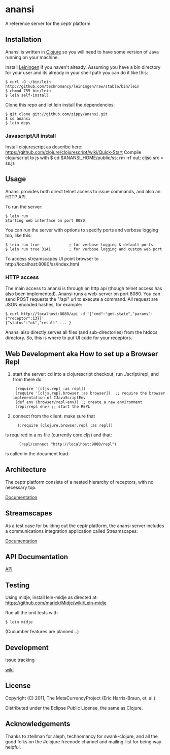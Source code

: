 # anansi

A reference server for the ceptr platform

## Installation

Anansi is written in [Clojure](http://clojure.org/) so you will need to 
have some version of Java running on your machine.

Install [Leiningen](http://github.com/technomancy/leiningen) if you
haven't already.  Assuming you have a bin directory for your user and
its already in your shell path you can do it like this:

    $ curl -O ~/bin/lein http://github.com/technomancy/leiningen/raw/stable/bin/lein
    $ chmod 755 bin/lein
    $ lein self-install

Clone this repo and let lein install the dependencies:

    $ git clone git://github.com/zippy/anansi.git
    $ cd anansi
    $ lein deps

### Javascript/UI install

Install clojurescript as describe here: https://github.com/clojure/clojurescript/wiki/Quick-Start
Compile clojurscript to js with
    $ cd $ANANSI_HOME/public/ss; rm -rf out; cljsc src > ss.js

## Usage

Anansi provides both direct telnet access to issue commands, and also an HTTP API.

To run the server:

    $ lein run
    Starting web interface on port 8080

You can run the server with options to specify ports and verbose
logging too, like this:

    $ lein run true             ; for verbose logging & default ports
    $ lein run true 3141        ; for verbose logging and custom web port

To access streamscapes UI point browser to http://localhost:8080/ss/index.html

### HTTP access

The main access to anansi is through an http api (though telnet access
has also been implemented).  Anansi
runs a web-server on port 8080.  You can send POST requests the "/api"
url to execute a command.  All request are JSON encoded hashes, for example:

    $ curl http://localhost:8080/api -d '{"cmd":"get-state","params":{"receptor":13}}'
    {"status":"ok","result" ... }

Anansi also directly serves all files (and sub-directories) from the
htdocs directory.  So, this is where to put UI code for your
receptors.

## Web Development aka How to set up a Browser Repl

1. start the server: cd into a clojurescript checkout, run ./script/repl, and from there do

        (require '[cljs.repl :as repl])
        (require '[cljs.repl.browser :as browser])  ;; require the browser implementation of IJavaScriptEnv
        (def env (browser/repl-env)) ;; create a new environment
        (repl/repl env) ;; start the REPL

2. connect from the client.  make sure that

         (:require [clojure.browser.repl :as repl])

is required in a ns file (currently core.cljs) and that:

          (repl/connect "http://localhost:9000/repl")

is called in the document load.


## Architecture

The ceptr platform consists of a nested hierarchy of receptors, with no necessary top.

[Documentation](https://github.com/zippy/anansi/blob/master/README-ceptr-architecture.markdown)
 

## Streamscapes

As a test case for building out the ceptr platform, the anansi server
includes a communications integration application called Streamscapes:

[Documentation](https://github.com/zippy/anansi/blob/master/README-streamscapes.markdown)

## API Documentation

[API](http://zippy.github.com/anansi/)

## Testing

Using midje, install lein-midje as directed at: https://github.com/marick/Midje/wiki/Lein-midje

Run all the unit tests with

    $ lein midje

(Cucumber features are planned...)

## Development

[issue tracking](https://github.com/zippy/anansi/issue)

[wiki](https://github.com/zippy/anansi/wiki)

## License

Copyright (C) 2011, The MetaCurrencyProject (Eric Harris-Braun, et. al.)

Distributed under the Eclipse Public License, the same as Clojure.

## Acknowledgements

Thanks to ztellman for aleph, technomancy for swank-clojure, and all
the good folks on the #clojure freenode channel and mailing-list for
being way helpful.
